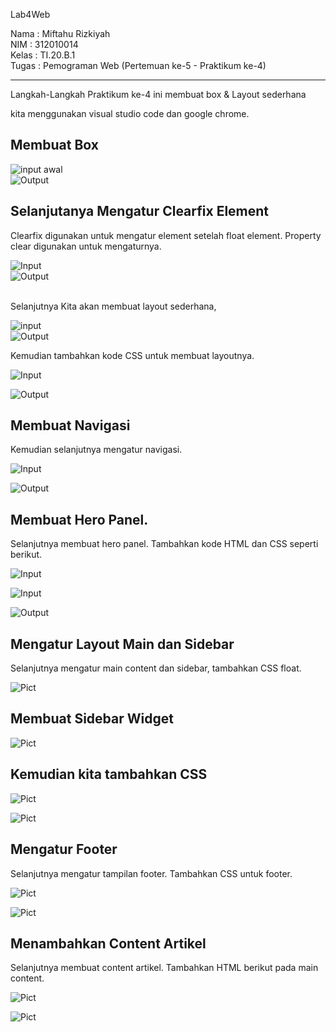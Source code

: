 Lab4Web

Nama  : Miftahu Rizkiyah <br>
NIM   : 312010014 <br>
Kelas : TI.20.B.1 <br>
Tugas : Pemograman Web (Pertemuan ke-5 - Praktikum ke-4) <br>

-----------------------------------------
Langkah-Langkah Praktikum ke-4 ini membuat box & Layout sederhana

kita menggunakan visual studio code dan google chrome.<br>
## Membuat Box

![input awal](https://github.com/miftahurizkiyah/Lab4Web/blob/main/Pict/1.PNG)
<br>
![Output](https://github.com/miftahurizkiyah/Lab4Web/blob/main/Pict/1.1.PNG)

## Selanjutanya Mengatur Clearfix Element
Clearfix digunakan untuk mengatur element setelah float element. Property clear digunakan untuk mengaturnya.

![Input](https://github.com/miftahurizkiyah/Lab4Web/blob/main/Pict/2.PNG) 
<br>
![Output](https://github.com/miftahurizkiyah/Lab4Web/blob/main/Pict/2.2.png)
<br>
<br>

Selanjutnya Kita akan membuat layout sederhana,

![input](https://github.com/miftahurizkiyah/Lab4Web/blob/main/Pict/3.PNG)
<br>
![Output](https://github.com/miftahurizkiyah/Lab4Web/blob/main/Pict/3.3.PNG)

Kemudian tambahkan kode CSS untuk membuat layoutnya.

![Input](https://github.com/miftahurizkiyah/Lab4Web/blob/main/Pict/4.Layout_sederhana.PNG)

![Output](https://github.com/miftahurizkiyah/Lab4Web/blob/main/Pict/4.4.Layout_sederhana.PNG)

## Membuat Navigasi
Kemudian selanjutnya mengatur navigasi.

![Input](https://github.com/miftahurizkiyah/Lab4Web/blob/main/Pict/5.Membuat_navigasi.PNG)

![Output](https://github.com/miftahurizkiyah/Lab4Web/blob/main/Pict/5.5membuat_navigasi.PNG)

## Membuat Hero Panel.
Selanjutnya membuat hero panel. Tambahkan kode HTML dan CSS seperti berikut.

![Input](https://github.com/miftahurizkiyah/Lab4Web/blob/main/Pict/6.heropanel1.png)

![Input](https://github.com/miftahurizkiyah/Lab4Web/blob/main/Pict/6.heropanel2.png)

![Output](https://github.com/miftahurizkiyah/Lab4Web/blob/main/Pict/6.heropanel3.png)

## Mengatur Layout Main dan Sidebar
Selanjutnya mengatur main content dan sidebar, tambahkan CSS float.

![Pict](https://github.com/miftahurizkiyah/Lab4Web/blob/main/Pict/7.sidebar.png)

## Membuat Sidebar Widget

![Pict](https://github.com/miftahurizkiyah/Lab4Web/blob/main/Pict/7.sidebarcss2.png)

## Kemudian kita tambahkan CSS

![Pict](https://github.com/miftahurizkiyah/Lab4Web/blob/main/Pict/7.sidebarcss.png)

![Pict](https://github.com/miftahurizkiyah/Lab4Web/blob/main/Pict/7.sidebar4.png)

## Mengatur Footer
Selanjutnya mengatur tampilan footer. Tambahkan CSS untuk footer.

![Pict](https://github.com/miftahurizkiyah/Lab4Web/blob/main/Pict/8.footer.png)

![Pict](https://github.com/miftahurizkiyah/Lab4Web/blob/main/Pict/8.footer2.png)

## Menambahkan Content Artikel
Selanjutnya membuat content artikel. Tambahkan HTML berikut pada main content.

![Pict](https://github.com/miftahurizkiyah/Lab4Web/blob/main/Pict/9.element_maincontent1.png)

![Pict](https://github.com/miftahurizkiyah/Lab4Web/blob/main/Pict/9.element_maincontent2.png)






